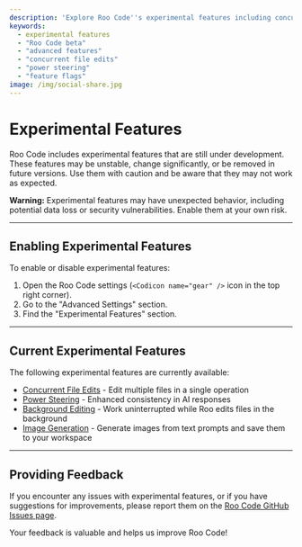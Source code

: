 ```yaml
---
description: 'Explore Roo Code''s experimental features including concurrent file edits and power steering. Enable advanced capabilities that are still under development.'
keywords:
  - experimental features
  - "Roo Code beta"
  - "advanced features"
  - "concurrent file edits"
  - "power steering"
  - "feature flags"
image: /img/social-share.jpg
---
```


# Experimental Features

Roo Code includes experimental features that are still under development. These features may be unstable, change significantly, or be removed in future versions. Use them with caution and be aware that they may not work as expected.

**Warning:** Experimental features may have unexpected behavior, including potential data loss or security vulnerabilities. Enable them at your own risk.

---

## Enabling Experimental Features

To enable or disable experimental features:

1.  Open the Roo Code settings (`<Codicon name="gear" />` icon in the top right corner).
2.  Go to the "Advanced Settings" section.
3.  Find the "Experimental Features" section.

---

## Current Experimental Features

The following experimental features are currently available:

- [Concurrent File Edits](/features/experimental/concurrent-file-edits) - Edit multiple files in a single operation
- [Power Steering](/features/experimental/power-steering) - Enhanced consistency in AI responses
- [Background Editing](/features/experimental/background-editing) - Work uninterrupted while Roo edits files in the background
- [Image Generation](/features/image-generation) - Generate images from text prompts and save them to your workspace

---

## Providing Feedback

If you encounter any issues with experimental features, or if you have suggestions for improvements, please report them on the [Roo Code GitHub Issues page](https://github.com/RooCodeInc/Roo-Code/issues).

Your feedback is valuable and helps us improve Roo Code!
